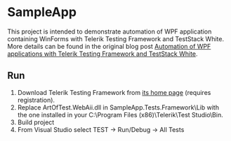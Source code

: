 # SampleApp #
This project is intended to demonstrate automation of WPF application containing WinForms with Telerik Testing Framework and TestStack White.
More details can be found in the original blog post <a href="http://automationrhapsody.com/automation-of-wpf-applications/">Automation of WPF applications with Telerik Testing Framework and TestStack White</a>.

## Run ##
1. Download Telerik Testing Framework from <a href="http://www.telerik.com/teststudio/testing-framework" target="_blank">its home page</a> (requires registration).
2. Replace ArtOfTest.WebAii.dll in SampleApp.Tests.Framework\Lib with the one installed in your C:\Program Files (x86)\Telerik\Test Studio\Bin.
3. Build project
4. From Visual Studio select TEST -> Run/Debug -> All Tests